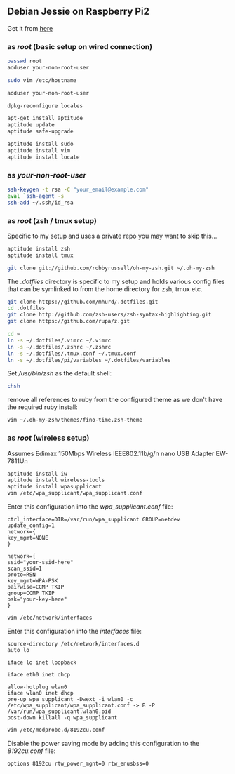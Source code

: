 ## Debian Jessie on Raspberry Pi2

Get it from [here](https://www.collabora.com/about-us/blog/2015/02/03/debian-jessie-on-raspberry-pi-2/)

### as _root_ (basic setup on wired connection)

```bash
passwd root
adduser your-non-root-user
```

```bash
sudo vim /etc/hostname
```

```bash
adduser your-non-root-user
```

```bash
dpkg-reconfigure locales
```

```bash
apt-get install aptitude
aptitude update
aptitude safe-upgrade
```

```bash
aptitude install sudo
aptitude install vim
aptitude install locate
```
### as _your-non-root-user_

```bash
ssh-keygen -t rsa -C "your_email@example.com"
eval `ssh-agent -s
ssh-add ~/.ssh/id_rsa
```

### as _root_ (zsh / tmux setup)

Specific to my setup and uses a private repo you may want to skip this...

```bash
aptitude install zsh
aptitude install tmux
```

```bash
git clone git://github.com/robbyrussell/oh-my-zsh.git ~/.oh-my-zsh
```

The _.dotfiles_ directory is specific to my setup and holds various config files
that can be symlinked to from the home directory for zsh, tmux etc.

```bash
git clone https://github.com/mhurd/.dotfiles.git
cd .dotfiles
git clone http://github.com/zsh-users/zsh-syntax-highlighting.git
git clone https://github.com/rupa/z.git
```

```bash
cd ~
ln -s ~/.dotfiles/.vimrc ~/.vimrc
ln -s ~/.dotfiles/.zshrc ~/.zshrc
ln -s ~/.dotfiles/.tmux.conf ~/.tmux.conf
ln -s ~/.dotfiles/pi/variables ~/.dotfiles/variables
```
Set */usr/bin/zsh* as the default shell:
```bash
chsh
```

remove all references to ruby from the configured theme as we don't have the required ruby install:

```bash
vim ~/.oh-my-zsh/themes/fino-time.zsh-theme
```

### as _root_ (wireless setup)

Assumes Edimax 150Mbps Wireless IEEE802.11b/g/n nano USB Adapter
EW-7811Un

```bash
aptitude install iw
aptitude install wireless-tools
aptitude install wpasupplicant
vim /etc/wpa_supplicant/wpa_supplicant.conf
```
Enter this configuration into the _wpa_supplicant.conf_ file:
```
ctrl_interface=DIR=/var/run/wpa_supplicant GROUP=netdev
update_config=1
network={
key_mgmt=NONE
}

network={
ssid="your-ssid-here"
scan_ssid=1
proto=RSN
key_mgmt=WPA-PSK
pairwise=CCMP TKIP
group=CCMP TKIP
psk="your-key-here"
}
```

```bash
vim /etc/network/interfaces
```
Enter this configuration into the _interfaces_ file:
```
source-directory /etc/network/interfaces.d
auto lo
 
iface lo inet loopback

iface eth0 inet dhcp
 
allow-hotplug wlan0
iface wlan0 inet dhcp
pre-up wpa_supplicant -Dwext -i wlan0 -c /etc/wpa_supplicant/wpa_supplicant.conf -> B -P /var/run/wpa_supplicant.wlan0.pid
post-down killall -q wpa_supplicant
```

```bash
vim /etc/modprobe.d/8192cu.conf
```
Disable the power saving mode by adding this configuration to the _8192cu.conf_ file:
```
options 8192cu rtw_power_mgnt=0 rtw_enusbss=0
```
